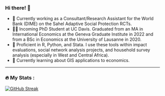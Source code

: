 ### Hi there! 👋

- 💼 Currently working as a Consultant/Research Assistant for the World Bank (DIME) on the Sahel Adaptive Social Protection RCTs.
- 🧑‍🎓 Incoming PhD Student at UC Davis. Graduated from an MA in International Economics at the Geneva Graduate Institute in 2022 and from a BSc in Economics at the University of Lausanne in 2020.
- 🔭 Proficient in R, Python, and Stata. I use these tools within impact evaluations, social network analysis projects, and household survey analysis (especially in West and Central Africa).
- 🌱 Currently learning about GIS applications to economics.

---
### :fire: My Stats :
[![GitHub Streak](http://github-readme-streak-stats.herokuapp.com?user=BBieri&theme=dark&background=000000)](https://git.io/streak-stats)

<!--
**BBieri/BBieri** is a ✨ _special_ ✨ repository because its `README.md` (this file) appears on your GitHub profile.

Here are some ideas to get you started:

- 🔭 I’m currently working on ...
- 🌱 I’m currently learning ...
- 👯 I’m looking to collaborate on ...
- 🤔 I’m looking for help with ...
- 💬 Ask me about ...
- 📫 How to reach me: ...
- 😄 Pronouns: ...
- ⚡ Fun fact: ...
https://www.sitepoint.com/github-profile-readme/
-->
